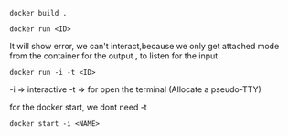 ```
docker build .
```
```
docker run <ID>
```
It will show error, we can't interact,because we only get attached mode from the container for the output , to listen for the input
```
docker run -i -t <ID>
```
-i => interactive
-t => for open the terminal (Allocate a pseudo-TTY)

for the docker start, we dont need -t
```
docker start -i <NAME>
```
